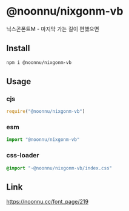 # @noonnu/nixgonm-vb
닉스곤폰트M - 마지막 가는 길이 편했으면

## Install
```sh
npm i @noonnu/nixgonm-vb
```
## Usage
### cjs
```js
require("@noonnu/nixgonm-vb")
```
### esm
```js
import "@noonnu/nixgonm-vb"
```
### css-loader
```css
@import "~@noonnu/nixgonm-vb/index.css"
```

## Link
https://noonnu.cc/font_page/219